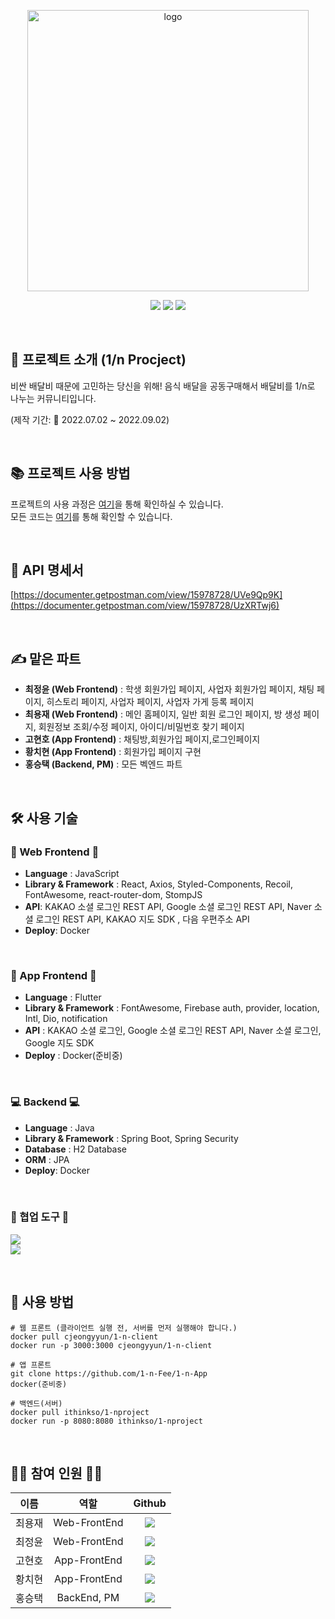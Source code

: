 <p align="middle">
<img width="450" alt="logo" src="https://user-images.githubusercontent.com/51076814/188084065-3ee7b52f-47ac-46c1-a366-d400158066da.png">
</p>

<p align="middle">
<img src="https://img.shields.io/badge/React-61DAFB?style=flat&logo=React&logoColor=white"/>
<img src="https://img.shields.io/badge/Flutter-02569B?style=flat&logo=React&logoColor=white"/>
<img src="https://img.shields.io/badge/SpringBoot-6DB33F?style=flat&logo=SpringBoot&logoColor=white"/>
</p>
<br>

## 🍕 프로젝트 소개 (1/n Procject)
비싼 배달비 때문에 고민하는 당신을 위해! 음식 배달을 공동구매해서 배달비를 1/n로 나누는 커뮤니티입니다.

(제작 기간: 📆 2022.07.02 ~ 2022.09.02)

</br>

## **📚 프로젝트 사용 방법**

프로젝트의 사용 과정은 [여기](https://github.com/1-n-Fee/1-n-Server.wiki.git)을 통해 확인하실 수 있습니다.<br>
모든 코드는 [여기](https://github.com/1-n-Fee)를 통해 확인할 수 있습니다.

</br>

## **🔖 API 명세서**

[https://documenter.getpostman.com/view/15978728/UVe9Qp9K](https://documenter.getpostman.com/view/15978728/UzXRTwj6)

</br>

## **✍️ 맡은 파트**

- **최정윤 (Web Frontend)** : 학생 회원가입 페이지, 사업자 회원가입 페이지, 채팅 페이지, 히스토리 페이지, 사업자 페이지, 사업자 가게 등록 페이지
- **최용재 (Web Frontend)** : 메인 홈페이지, 일반 회원 로그인 페이지, 방 생성 페이지, 회원정보 조회/수정 페이지, 아이디/비밀번호 찾기 페이지
- **고현호 (App Frontend)** : 채팅방,회원가입 페이지,로그인페이지
- **황치현 (App Frontend)** : 회원가입 페이지 구현
- **홍승택 (Backend, PM)** : 모든 벡엔드 파트

</br>

## **🛠 사용 기술**

### 🎨 Web Frontend 🎨
- **Language** : JavaScript
- **Library & Framework** : React, Axios, Styled-Components, Recoil, FontAwesome, react-router-dom, StompJS
- **API**: KAKAO 소셜 로그인 REST API, Google 소셜 로그인 REST API, Naver 소셜 로그인 REST API, KAKAO 지도 SDK , 다음 우편주소 API
- **Deploy**: Docker

<br>

### 📱 App Frontend 📱
- **Language** : Flutter
- **Library & Framework** :  FontAwesome, Firebase auth, provider, location, Intl, Dio, notification
- **API** : KAKAO 소셜 로그인, Google 소셜 로그인 REST API, Naver 소셜 로그인, Google 지도 SDK
- **Deploy** : Docker(준비중)

<br>

### 💻 Backend 💻
- **Language** : Java
- **Library & Framework** : Spring Boot, Spring Security
- **Database** : H2 Database
- **ORM** : JPA
- **Deploy**: Docker

<br>

### 👫 협업 도구 👫

<p align="left">
<img src="https://img.shields.io/badge/GitHub-181717?style=flat-square&logo=GitHub&logoColor=white"/>
<br>
<img src="https://img.shields.io/badge/Slack-4A154B?style=flat-square&logo=Slack&logoColor=white"/>

</p>

</br>

## **📃 사용 방법**

```
# 웹 프론트 (클라이언트 실행 전, 서버를 먼저 실행해야 합니다.)
docker pull cjeongyyun/1-n-client
docker run -p 3000:3000 cjeongyyun/1-n-client

# 앱 프론트
git clone https://github.com/1-n-Fee/1-n-App
docker(준비중)

# 백엔드(서버)
docker pull ithinkso/1-nproject
docker run -p 8080:8080 ithinkso/1-nproject
```

</br>

## **👨‍💻 참여 인원 👩‍💻**

<div align="center">

|  이름  |   역할    |                                                                                                  Github                                                                                                   |
| :----: | :-------: | :-------------------------------------------------------------------------------------------------------------------------------------------------------------------------------------------------------: |
| 최용재 | Web-FrontEnd  |        <a href="https://github.com/yjc2021"><img src="https://img.shields.io/badge/yjc2021-acb9f6?style=flat-square&logo=github&logoColor=white&link=https://github.com/yjc2021"/></a>        |
| 최정윤 | Web-FrontEnd | <a href="https://github.com/c-jeongyyun"><img src="https://img.shields.io/badge/cjeongyyun-80396a?style=flat-square&logo=github&logoColor=white&link=https://github.com/c-jeongyyun"/></a> |
| 고현호 | App-FrontEnd |    <a href="https://github.com/zxver1000"><img src="https://img.shields.io/badge/zxver1000-d499d4?style=flat-square&logo=github&logoColor=white&link=https://github.com/zxver1000"/></a>     |
| 황치현 | App-FrontEnd  |      <a href="https://github.com/clgusdl2"><img src="https://img.shields.io/badge/clgusdl2-339933?style=flat-square&logo=github&logoColor=white&link=https://github.com/clgusdl2"/></a>      |
| 홍승택 | BackEnd, PM |        <a href="https://github.com/redcarrot1"><img src="https://img.shields.io/badge/IThinkSo-80c9f8?style=flat-square&logo=github&logoColor=white&link=https://github.com/redcarrot1"/></a>|

</div>
